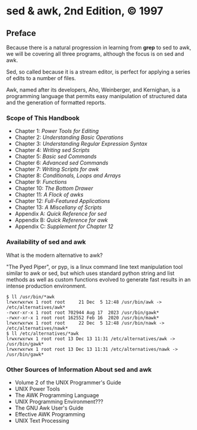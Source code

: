 # sed & awk, 2nd Edition, © 1997

## Preface

Because there is a natural progression in learning from **grep** to sed to awk, we will be covering all three programs, although the focus is on sed and awk.

Sed, so called because it is a stream editor, is perfect for applying a series of edits to a number of files.

Awk, named after its developers, Aho, Weinberger, and Kernighan, is a programming language that permits easy manipulation of structured data and the generation of formatted reports.

### Scope of This Handbook

* Chapter 1: _Power Tools for Editing_
* Chapter 2: _Understanding Basic Operations_
* Chapter 3: _Understanding Regular Expression Syntax_
* Chapter 4: _Writing sed Scripts_
* Chapter 5: _Basic sed Commands_
* Chapter 6: _Advanced sed Commands_
* Chapter 7: _Writing Scripts for awk_
* Chapter 8: _Conditionals, Loops and Arrays_
* Chapter 9: _Functions_
* Chapter 10: _The Bottom Drawer_
* Chapter 11: _A Flock of awks_
* Chapter 12: _Full-Featured Applications_
* Chapter 13: _A Miscellany of Scripts_
* Appendix A: _Quick Reference for sed_
* Appendix B: _Quick Reference for awk_
* Appendix C: _Supplement for Chapter 12_

### Availability of sed and awk

What is the modern alternative to awk?

"The Pyed Piper", or pyp, is a linux command line text manipulation tool similar to awk or sed, but which uses standard python string and list methods as well as custom functions evolved to generate fast results in an intense production environment.

```
$ ll /usr/bin/*awk
lrwxrwxrwx 1 root root     21 Dec  5 12:48 /usr/bin/awk -> /etc/alternatives/awk*
-rwxr-xr-x 1 root root 702944 Aug 17  2023 /usr/bin/gawk*
-rwxr-xr-x 1 root root 162552 Feb 16  2020 /usr/bin/mawk*
lrwxrwxrwx 1 root root     22 Dec  5 12:48 /usr/bin/nawk -> /etc/alternatives/nawk*
$ ll /etc/alternatives/*awk
lrwxrwxrwx 1 root root 13 Dec 13 11:31 /etc/alternatives/awk -> /usr/bin/gawk*
lrwxrwxrwx 1 root root 13 Dec 13 11:31 /etc/alternatives/nawk -> /usr/bin/gawk*
```

### Other Sources of Information About sed and awk

* Volume 2 of the UNIX Programmer's Guide
* UNIX Power Tools
* The AWK Programming Language
* UNIX Programming Environment???
* The GNU Awk User's Guide
* Effective AWK Programming
* UNIX Text Processing
